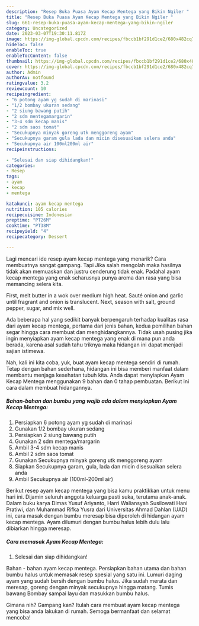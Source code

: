 ```yaml
---
description: "Resep Buka Puasa Ayam Kecap Mentega yang Bikin Ngiler "
title: "Resep Buka Puasa Ayam Kecap Mentega yang Bikin Ngiler "
slug: 661-resep-buka-puasa-ayam-kecap-mentega-yang-bikin-ngiler
category: Uncategorized
date: 2023-03-07T19:30:11.817Z
image: https://img-global.cpcdn.com/recipes/fbccb1bf291d1ce2/680x482cq70/ayam-kecap-mentega-foto-resep-utama.jpg
hideToc: false
enableToc: true
enableTocContent: false
thumbnail: https://img-global.cpcdn.com/recipes/fbccb1bf291d1ce2/680x482cq70/ayam-kecap-mentega-foto-resep-utama.jpg
cover: https://img-global.cpcdn.com/recipes/fbccb1bf291d1ce2/680x482cq70/ayam-kecap-mentega-foto-resep-utama.jpg
author: Admin
authorAv: notfound
ratingvalue: 3.2
reviewcount: 10
recipeingredient:
- "6 potong ayam yg sudah di marinasi"
- "1/2 bombay ukuran sedang"
- "2 siung bawang putih"
- "2 sdm mentegamargarin"
- "3-4 sdm kecap manis"
- "2 sdm saos tomat"
- "Secukupnya minyak goreng utk menggoreng ayam"
- "Secukupnya garam gula lada dan micin disesuaikan selera anda"
- "Secukupnya air 100ml200ml air"
recipeinstructions:

- "Selesai dan siap dihidangkan!"
categories:
- Resep
tags:
- ayam
- kecap
- mentega

katakunci: ayam kecap mentega 
nutrition: 105 calories
recipecuisine: Indonesian
preptime: "PT26M"
cooktime: "PT38M"
recipeyield: "4"
recipecategory: Dessert

---
```



Lagi mencari ide resep ayam kecap mentega yang menarik? Cara membuatnya sangat gampang. Tapi Jika salah mengolah maka hasilnya tidak akan memuaskan dan justru cenderung tidak enak. Padahal ayam kecap mentega yang enak seharusnya punya aroma dan rasa yang bisa memancing selera kita.


First, melt butter in a wok over medium high heat. Sauté onion and garlic until fragrant and onion is translucent. Next, season with salt, ground pepper, sugar, and mix well.

Ada beberapa hal yang sedikit banyak berpengaruh terhadap kualitas rasa dari ayam kecap mentega, pertama dari jenis bahan, kedua pemilihan bahan segar hingga cara membuat dan menghidangkannya. Tidak usah pusing jika ingin menyiapkan ayam kecap mentega yang enak di mana pun anda berada, karena asal sudah tahu triknya maka hidangan ini dapat menjadi sajian istimewa.


Nah, kali ini kita coba, yuk, buat ayam kecap mentega sendiri di rumah. Tetap dengan bahan sederhana, hidangan ini bisa memberi manfaat dalam membantu menjaga kesehatan tubuh kita. Anda dapat menyiapkan Ayam Kecap Mentega menggunakan 9 bahan dan 0 tahap pembuatan. Berikut ini cara dalam membuat hidangannya.

<!--inarticleads1-->

##### Bahan-bahan dan bumbu yang wajib ada dalam menyiapkan Ayam Kecap Mentega:

1. Persiapkan 6 potong ayam yg sudah di marinasi
1. Gunakan 1/2 bombay ukuran sedang
1. Persiapkan 2 siung bawang putih
1. Gunakan 2 sdm mentega/margarin
1. Ambil 3-4 sdm kecap manis
1. Ambil 2 sdm saos tomat
1. Gunakan Secukupnya minyak goreng utk menggoreng ayam
1. Siapkan Secukupnya garam, gula, lada dan micin disesuaikan selera anda
1. Ambil Secukupnya air (100ml-200ml air)


Berikut resep ayam kecap mentega yang bisa kamu praktikkan untuk menu hari ini. Dijamin seluruh anggota keluarga pasti suka, terutama anak-anak. Dalam buku karya Dimas Yusuf Ariyanto, Harri Waliansyah Susilowati Hani Pratiwi, dan Muhammad Rifka Yusra dari Universitas Ahmad Dahlan (UAD) ini, cara masak dengan bumbu meresap bisa diperoleh di hidangan ayam kecap mentega. Ayam dilumuri dengan bumbu halus lebih dulu lalu dibiarkan hingga meresap. 

<!--inarticleads2-->

##### Cara memasak Ayam Kecap Mentega:


1. Selesai dan siap dihidangkan!

Bahan - bahan ayam kecap mentega. Persiapkan bahan utama dan bahan bumbu halus untuk memasak resep spesial yang satu ini. Lumuri daging ayam yang sudah bersih dengan bumbu halus. Jika sudah merata dan meresap, goreng dengan minyak secukupnya hingga matang. Tumis bawang Bombay sampai layu dan masukkan bumbu halus. 

Gimana nih? Gampang kan? Itulah cara membuat ayam kecap mentega yang bisa anda lakukan di rumah. Semoga bermanfaat dan selamat mencoba!
